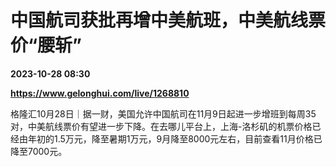 # 中国航司获批再增中美航班，中美航线票价“腰斩”

**2023-10-28 08:30**

**https://www.gelonghui.com/live/1268810**

格隆汇10月28日｜据一财，美国允许中国航司在11月9日起进一步增班到每周35对，中美航线票价有望进一步下降。在去哪儿平台上，上海-洛杉矶的机票价格已经由年初的1.5万元，降至暑期1万元，9月降至8000元左右，目前查看11月价格已降至7000元。
